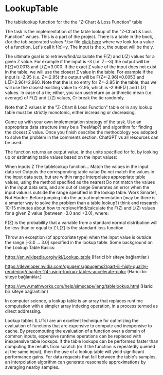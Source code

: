 # LookupTable
The tablelookup function for the the "Z-Chart &amp; Loss Function" table 

The task is the implementation of the table lookup of the "Z-Chart & Loss Function" values.
This is a part of the project. There is a table in the book, (for the tab seperated values *.tsv file [click here](https://github.com/AnadoluUniversityCeng/LookupTable/blob/main/zChart.tsv) where we look for a value of a function. Let's call it f(x)=y. The input is the x, the output will be the y.

The ultimate goal is to retrieve/find/calculate the F(Z) and L(Z) values for a given Z value. For example if the input is -3 (i.e. Z=-3) the output will be F(Z)=0.0013 and L(Z)=3.000. If the exact Z value of the input does not exist in the table, we will use the closest Z value in the table. For example if the input is -2.95 (i.e. Z=-2.95) the output will be F(Z=-2.96)=0.0053 and L(Z=2.96)=2.960. Note that the is no entry for Z=-2.95 in the table, thus we will use the closest existing value to -2.95, which is -2.96F(Z) and L(Z) values. In case of a tie; either, you can use/return an arithmetic mean (i.e. average) of F(Z) and L(Z) values, Or break the tie randomly.

Note that Z values in the "Z-Chart & Loss Function" table or in any lookup table must be strictly monotonic, either increasing or decreasing.

Came up with your own implementation strategy of the task. Use an appropriate data structure (may be a TreeMap?) and algorithm for finding the closest Z value.  Once you finish describe the methodology you adopted to solve the problem in the comments section. ChatGPT vs all resources can be used.



The function returns an output value, in the units specified for fd, by looking up or estimating table values based on the input values:

When inputs Z
The tablelookup function...
Match the values in the input data set	Outputs the corresponding table value
Do not match the values in the input data sets, but are within range	Interpolates appropriate table values, using the method specified as the nearest
Do not match the values in the input data sets, and are out of range	Generates an error when the input value is outside the range specified in the lookup table.
Work Smarter, Not Harder: Before jumping into the actual implementation (may be there is a smarter way to solve the problem than a table lookup?) think and research 10-15 minutes about how to retrieve/find/calculate the F(Z) and L(Z) values for a given Z value [between -3.0 and +3.0], where:

F(Z) is the probability that a variable from a standard normal distribution will be less than or equal to Z
L(Z) is the standard loss function


Throw an exception (of appropriate type) when the input value is outside the range [-3.0 ... 3.0] specified in the lookup table. Some background on the Lookup Table Basics:

https://en.wikipedia.org/wiki/Lookup_table (Harici bir siteye bağlantılar.)

https://developer.nvidia.com/gpugems/gpugems2/part-iii-high-quality-rendering/chapter-24-using-lookup-tables-accelerate-color (Harici bir siteye bağlantılar.)

https://www.mathworks.com/help/simscape/lang/tablelookup.html (Harici bir siteye bağlantılar.)

In computer science, a lookup table is an array that replaces runtime computation with a simpler array indexing operation, in a process termed as direct addressing.

Lookup tables (LUTs) are an excellent technique for optimizing the evaluation of functions that are expensive to compute and inexpensive to cache. By precomputing the evaluation of a function over a domain of common inputs, expensive runtime operations can be replaced with inexpensive table lookups. If the table lookups can be performed faster than computing the results from scratch (or if the function is repeatedly queried at the same input), then the use of a lookup table will yield significant performance gains.  For data requests that fall between the table's samples, an interpolation algorithm can generate reasonable approximations by averaging nearby samples.